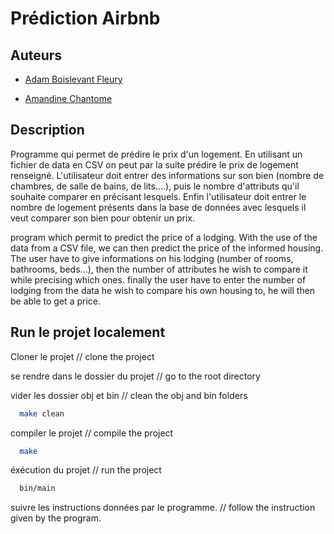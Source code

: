 
# Prédiction Airbnb

## Auteurs

- [Adam Boislevant Fleury]()

- [Amandine Chantome](https://github.com/amandine-ch)

## Description

Programme qui permet de prédire le prix d'un logement.
En utilisant un fichier de data en CSV on peut par la suite prédire le prix de logement renseigné.
L'utilisateur doit entrer des informations sur son bien (nombre de chambres, de salle de bains, de lits....), puis le nombre d'attributs qu'il souhaite comparer en précisant lesquels. 
Enfin l'utilisateur doit entrer le nombre de logement présents dans la base de données avec lesquels il veut comparer son bien pour obtenir un prix.

program which permit to predict the price of a lodging.
With the use of the data from a CSV file, we can then predict the price of the informed housing.
The user have to give informations on his lodging (number of rooms, bathrooms, beds...), then the number of attributes he wish to compare it while precising which ones.
finally the user have to enter the number of lodging from the data he wish to compare his own housing to, he will then be able to get a price.

## Run le projet localement

Cloner le projet 
// clone the project

se rendre dans le dossier du projet
// go to the root directory

vider les dossier obj et bin
// clean the obj and bin folders

```bash
  make clean
```

compiler le projet
// compile the project

```bash
  make
```
éxécution du projet
// run the project

```bash
  bin/main
```

suivre les instructions données par le programme.
// follow the instruction given by the program.





